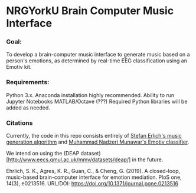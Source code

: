 # NRGYorkU Brain Computer Music Interface

### Goal:
To develop a brain-computer music interface to generate music based on a person's emotions, as determined by real-time EEG classification using an Emotiv kit.

### Requirements:
Python 3.x. Anaconda installation highly recommended. Ability to run Jupyter Notebooks
MATLAB/Octave (???)
Required Python libraries will be added as needed.

### Citations
Currently, the code in this repo consists entirely of [Stefan Erlich's music generation algorithm](https://github.com/stefan-ehrlich/code-algorithmicMusicGenerationSystem) and [Muhammad Nadzeri Munawar's Emotiv classifier](https://github.com/nadzeri/Realtime-EEG-Based-Emotion-Recognition). 

We intend on using the (DEAP dataset)[http://www.eecs.qmul.ac.uk/mmv/datasets/deap/] in the future.

Ehrlich, S. K., Agres, K. R., Guan, C., & Cheng, G. (2019). A closed-loop, music-based brain-computer interface for emotion mediation. PloS one, 14(3), e0213516. URL/DOI: https://doi.org/10.1371/journal.pone.0213516

